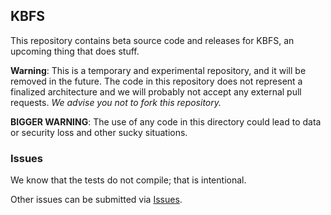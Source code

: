 ## KBFS

This repository contains beta source code and releases for KBFS, an upcoming thing that does stuff.

**Warning**: This is a temporary and experimental repository, and it will
  be removed in the future.  The code in this repository does not
  represent a finalized architecture and we will probably not accept
  any external pull requests.  *We advise you not to fork this
  repository.*

**BIGGER WARNING**: The use of any code in this directory could lead to data or security loss and other sucky situations.

### Issues

We know that the tests do not compile; that is intentional.

Other issues can be submitted via [Issues](https://github.com/keybase/keybase-issues).
